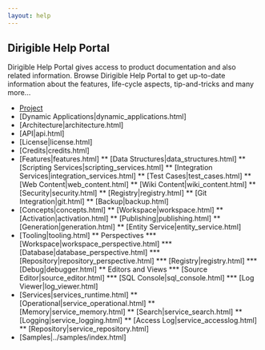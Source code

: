 ```yaml
---
layout: help
---
```


Dirigible Help Portal
---

Dirigible Help Portal gives access to product documentation and also related information.
Browse Dirigible Help Portal to get up-to-date information about the features, life-cycle aspects, tip-and-tricks and many more...

* [Project](project.html)
* [Dynamic Applications|dynamic_applications.html]
* [Architecture|architecture.html]
* [API|api.html]
* [License|license.html]
* [Credits|credits.html]
* [Features|features.html]
** [Data Structures|data_structures.html]
** [Scripting Services|scripting_services.html]
** [Integration Services|integration_services.html]
** [Test Cases|test_cases.html]
** [Web Content|web_content.html]
** [Wiki Content|wiki_content.html]
** [Security|security.html]
** [Registry|registry.html]
** [Git Integration|git.html]
** [Backup|backup.html]
* [Concepts|concepts.html]
** [Workspace|workspace.html]
** [Activation|activation.html]
** [Publishing|publishing.html]
** [Generation|generation.html]
** [Entity Service|entity_service.html]
* [Tooling|tooling.html]
** Perspectives
*** [Workspace|workspace_perspective.html]
*** [Database|database_perspective.html]
*** [Repository|repository_perspective.html]
*** [Registry|registry.html]
*** [Debug|debugger.html]
** Editors and Views
*** [Source Editor|source_editor.html]
*** [SQL Console|sql_console.html]
*** [Log Viewer|log_viewer.html]
* [Services|services_runtime.html]
** [Operational|service_operational.html]
** [Memory|service_memory.html]
** [Search|service_search.html]
** [Logging|service_logging.html]
** [Access Log|service_accesslog.html]
** [Repository|service_repository.html]
* [Samples|../samples/index.html]

